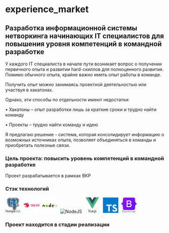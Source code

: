 # experience_market

## Разработка информационной системы нетворкинга начинающих IT специалистов для повышения уровня компетенций в командной разработке 

У каждого IT специалиста в начале пути возникает вопрос о получении первичного опыта и развитии hard-скиллов для полноценного развития. Помимо обычного опыта, крайне важно иметь опыт работы в команде. 

Получить опыт можно занимаясь проектной деятельностью или участвуя в хакатонах.

Однако, эти способы по отдельности имеют недостатки:


•	Хакатоны – опыт разработки лишь за краткие сроки и трудно найти команду

•	Проекты – трудно найти команду и идею

Я предлагаю решение - система, которая консолидирует информацию о возможных источниках опыта, позволяет объединяться в команды и приобретать полезные связи.

### Цель проекта: повысить уровень компетенций в командной разработке 

Проект разрабатывается в рамках ВКР


### Стэк технологий
<div>
<img src="https://github.com/devicons/devicon/blob/master/icons/postgresql/postgresql-original-wordmark.svg" title="CSS3" alt="CSS" width="50" height="50"/>&nbsp;
<img src="https://github.com/devicons/devicon/blob/master/icons/nestjs/nestjs-plain-wordmark.svg" title="CSS3" alt="CSS" width="50" height="50"/>&nbsp;
<img src="https://github.com/devicons/devicon/blob/master/icons/nodejs/nodejs-original-wordmark.svg" title="NodeJS" alt="NodeJS" width="50" height="50"/>&nbsp;    
<img src="https://avatars.githubusercontent.com/u/20165699?s=280&v=4" title="NodeJS" alt="NodeJS" width="50" height="50"/>&nbsp;
 <img src="https://github.com/devicons/devicon/blob/master/icons/vuejs/vuejs-original-wordmark.svg" title="NodeJS" alt="NodeJS" width="50" height="50"/>&nbsp;
<img src="https://github.com/devicons/devicon/blob/master/icons/typescript/typescript-original.svg" title="CSS3" alt="CSS" width="50" height="50"/>&nbsp;
<img src="https://github.com/devicons/devicon/blob/master/icons/bootstrap/bootstrap-original-wordmark.svg" title="NodeJS" alt="NodeJS" width="50" height="50"/>&nbsp;
</div>

### Проект находится в стадии реализации
